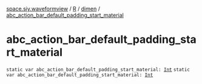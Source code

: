 [space.siy.waveformview](../../index.md) / [R](../index.md) / [dimen](index.md) / [abc_action_bar_default_padding_start_material](./abc_action_bar_default_padding_start_material.md)

# abc_action_bar_default_padding_start_material

`static var abc_action_bar_default_padding_start_material: `[`Int`](https://kotlinlang.org/api/latest/jvm/stdlib/kotlin/-int/index.html)
`static var abc_action_bar_default_padding_start_material: `[`Int`](https://kotlinlang.org/api/latest/jvm/stdlib/kotlin/-int/index.html)